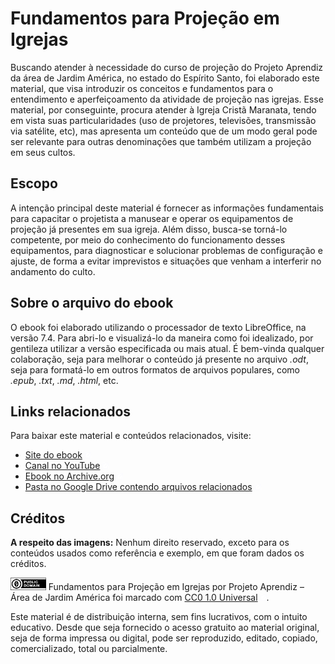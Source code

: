
# Fundamentos para Projeção em Igrejas

Buscando atender à necessidade do curso de projeção do Projeto Aprendiz da área de Jardim América, no estado do Espírito Santo, foi elaborado este material, que visa introduzir os conceitos e fundamentos para o entendimento e aperfeiçoamento da atividade de projeção nas igrejas. Esse material, por conseguinte, procura atender à Igreja Cristã Maranata, tendo em vista suas particularidades (uso de projetores,  televisões, transmissão via satélite, etc), mas apresenta um conteúdo que de um modo geral pode ser relevante para outras denominações que também utilizam a projeção em seus cultos.

## Escopo

A intenção principal deste material é fornecer as informações fundamentais para capacitar o projetista a manusear e operar os equipamentos de projeção já presentes em sua igreja. Além disso, busca-se torná-lo competente, por meio do conhecimento do funcionamento desses equipamentos, para diagnosticar e solucionar problemas de configuração e ajuste, de forma a evitar imprevistos e situações que venham a interferir no andamento do culto.

## Sobre o arquivo do ebook

O ebook foi elaborado utilizando o processador de texto LibreOffice, na versão 7.4. Para abri-lo e visualizá-lo da maneira como foi idealizado, por gentileza utilizar a versão especificada ou mais atual. É bem-vinda qualquer colaboração, seja para melhorar o conteúdo já presente no arquivo _.odt_, seja para formatá-lo em outros formatos de arquivos populares, como _.epub_, _.txt_, _.md_, _.html_, etc.

## Links relacionados

Para baixar este material e conteúdos relacionados, visite:
- [Site do ebook](https://projecao.neocities.org/) <img src="./repo/external.png" width="10" height="10px"/>
- [Canal no YouTube](https://youtube.com/@ProjAprendizJA) <img src="./repo/external.png" width="10" height="10px"/>
- [Ebook no Archive.org](https://archive.org/details/projecao) <img src="./repo/external.png" width="10" height="10px"/>
- [Pasta no Google Drive contendo arquivos relacionados](https://drive.google.com/drive/folders/1ikBWPuoLj9gcTfS2Qo8ZNjhpB_lYUCVR?usp=drive_link) <img src="./repo/external.png" width="10" height="10px"/>

## Créditos

**A respeito das imagens:** Nenhum direito reservado, exceto para os conteúdos usados como referência e exemplo, em que foram dados os créditos.

<img src="./repo/cc-zero.png" height="20px" alt="Símbolo da licença CC0 1.0 Universal" title="Domínio Público"/> Fundamentos para Projeção em Igrejas por Projeto Aprendiz – Área de Jardim América foi marcado com [CC0 1.0 Universal](http://creativecommons.org/publicdomain/zero/1.0) <img src="./repo/external.png" width="10" height="10px"/>.


Este material é de distribuição interna, sem fins lucrativos, com o intuito educativo. Desde que seja fornecido o acesso gratuito ao material original, seja de forma impressa ou digital, pode ser reproduzido, editado, copiado, comercializado, total ou parcialmente.
